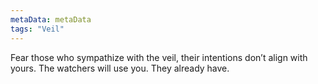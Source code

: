 ```yaml
---
metaData: metaData
tags: "Veil"
---
```


Fear those who sympathize with the veil, their intentions don’t align with yours. The watchers will use you. They already have.